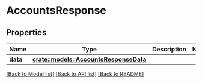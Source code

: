 # AccountsResponse

## Properties

Name | Type | Description | Notes
------------ | ------------- | ------------- | -------------
**data** | [**crate::models::AccountsResponseData**](AccountsResponse_data.md) |  | 

[[Back to Model list]](../README.md#documentation-for-models) [[Back to API list]](../README.md#documentation-for-api-endpoints) [[Back to README]](../README.md)


